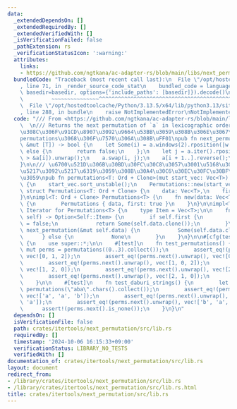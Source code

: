 ```yaml
---
data:
  _extendedDependsOn: []
  _extendedRequiredBy: []
  _extendedVerifiedWith: []
  _isVerificationFailed: false
  _pathExtension: rs
  _verificationStatusIcon: ':warning:'
  attributes:
    links:
    - https://github.com/ngtkana/ac-adapter-rs/blob/main/libs/next_permutation/src/lib.rs
  bundledCode: "Traceback (most recent call last):\n  File \"/opt/hostedtoolcache/Python/3.13.5/x64/lib/python3.13/site-packages/onlinejudge_verify/documentation/build.py\"\
    , line 71, in _render_source_code_stat\n    bundled_code = language.bundle(stat.path,\
    \ basedir=basedir, options={'include_paths': [basedir]}).decode()\n          \
    \         ~~~~~~~~~~~~~~~^^^^^^^^^^^^^^^^^^^^^^^^^^^^^^^^^^^^^^^^^^^^^^^^^^^^^^^^^^^^^^^^^^\n\
    \  File \"/opt/hostedtoolcache/Python/3.13.5/x64/lib/python3.13/site-packages/onlinejudge_verify/languages/rust.py\"\
    , line 288, in bundle\n    raise NotImplementedError\nNotImplementedError\n"
  code: "/// From <https://github.com/ngtkana/ac-adapter-rs/blob/main/libs/next_permutation/src/lib.rs>\
    \  \n/// Returns the next permutation of `a` in lexicographic order.  \n/// \u3053\
    \u308C\u306F\u91CD\u8907\u3092\u9664\u53BB\u3059\u308B\u306E\u3067\u3001itertools\u306E\
    permutations\u3068\u306F\u7570\u306A\u308B\uFF01\npub fn next_permutation<T: Ord>(a:\
    \ &mut [T]) -> bool {\n    let Some(i) = a.windows(2).rposition(|w| w[0] < w[1])\
    \ else {\n        return false;\n    };\n    let j = a.iter().rposition(|x| x\
    \ > &a[i]).unwrap();\n    a.swap(i, j);\n    a[i + 1..].reverse();\n    true\n\
    }\n\n/// \u6700\u521D\u306B\u30BD\u30FC\u30C8\u3057\u3001\u5168\u3066\u306E\u9806\
    \u5217\u3092\u5217\u6319\u3059\u308B\u30A4\u30C6\u30EC\u30FC\u30BF\u3092\u8FD4\
    \u3059\npub fn permutations<T: Ord + Clone>(mut start_vec: Vec<T>) -> Permutations<T>\
    \ {\n    start_vec.sort_unstable();\n    Permutations::new(start_vec)\n}\n\npub\
    \ struct Permutations<T: Ord + Clone> {\n    data: Vec<T>,\n    first: bool,\n\
    }\n\nimpl<T: Ord + Clone> Permutations<T> {\n    fn new(data: Vec<T>) -> Self\
    \ {\n        Permutations { data, first: true }\n    }\n}\n\nimpl<T: Ord + Clone>\
    \ Iterator for Permutations<T> {\n    type Item = Vec<T>;\n\n    fn next(&mut\
    \ self) -> Option<Self::Item> {\n        if self.first {\n            self.first\
    \ = false;\n            return Some(self.data.clone());\n        }\n        if\
    \ next_permutation(&mut self.data) {\n            Some(self.data.clone())\n  \
    \      } else {\n            None\n        }\n    }\n}\n\n#[cfg(test)]\nmod tests\
    \ {\n    use super::*;\n\n    #[test]\n    fn test_permutations() {\n        let\
    \ mut perms = permutations((0..3).collect());\n        assert_eq!(perms.next().unwrap(),\
    \ vec![0, 1, 2]);\n        assert_eq!(perms.next().unwrap(), vec![0, 2, 1]);\n\
    \        assert_eq!(perms.next().unwrap(), vec![1, 0, 2]);\n        assert_eq!(perms.next().unwrap(),\
    \ vec![1, 2, 0]);\n        assert_eq!(perms.next().unwrap(), vec![2, 0, 1]);\n\
    \        assert_eq!(perms.next().unwrap(), vec![2, 1, 0]);\n        assert!(perms.next().is_none());\n\
    \    }\n\n    #[test]\n    fn test_daburi_strings() {\n        let mut perms =\
    \ permutations(\"aba\".chars().collect());\n        assert_eq!(perms.next().unwrap(),\
    \ vec!['a', 'a', 'b']);\n        assert_eq!(perms.next().unwrap(), vec!['a', 'b',\
    \ 'a']);\n        assert_eq!(perms.next().unwrap(), vec!['b', 'a', 'a']);\n  \
    \      assert!(perms.next().is_none());\n    }\n}\n"
  dependsOn: []
  isVerificationFile: false
  path: crates/itertools/next_permutation/src/lib.rs
  requiredBy: []
  timestamp: '2024-10-06 16:15:33+09:00'
  verificationStatus: LIBRARY_NO_TESTS
  verifiedWith: []
documentation_of: crates/itertools/next_permutation/src/lib.rs
layout: document
redirect_from:
- /library/crates/itertools/next_permutation/src/lib.rs
- /library/crates/itertools/next_permutation/src/lib.rs.html
title: crates/itertools/next_permutation/src/lib.rs
---
```

